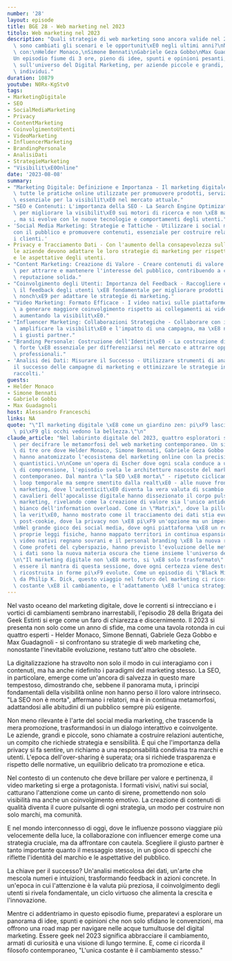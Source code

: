 ```yaml
---
number: '28'
layout: episode
title: BGE 28 - Web marketing nel 2023
titolo: Web marketing nel 2023
description: "Quali strategie di web marketing sono ancora valide nel 2023?\nCome\
  \ sono cambiati gli scenari e le opportunit\xE0 negli ultimi anni?\nNe parliamo\
  \ con:\nHelder Monaco,\nSimone Bennati\nGabriele Geza Gobbo\nMax Guadagnoli\n\n\
  Un episodio fiume di 3 ore, pieno di idee, spunti e opinioni pesanti, a volte controverse,\
  \ sull'universo del Digital Marketing, per aziende piccole e grandi, e per singoli\
  \ individui."
duration: 10879
youtube: N0Rx-KgStv0
tags:
- MarketingDigitale
- SEO
- SocialMediaMarketing
- Privacy
- ContentMarketing
- CoinvolgimentoUtenti
- VideoMarketing
- InfluencerMarketing
- BrandingPersonale
- AnalisiDati
- StrategieMarketing
- "Visibilit\xE0Online"
date: '2023-08-08'
summary:
- "Marketing Digitale: Definizione e Importanza - Il marketing digitale comprende\
  \ tutte le pratiche online utilizzate per promuovere prodotti, servizi e brand,\
  \ essenziale per la visibilit\xE0 nel mercato attuale."
- "SEO e Contenuti: L'importanza della SEO - La Search Engine Optimization \xE8 fondamentale\
  \ per migliorare la visibilit\xE0 sui motori di ricerca e non \xE8 mai \"morta\"\
  , ma si evolve con le nuove tecnologie e comportamenti degli utenti."
- 'Social Media Marketing: Strategie e Tattiche - Utilizzare i social media per interagire
  con il pubblico e promuovere contenuti, essenziale per costruire relazioni e fidelizzare
  i clienti.'
- Privacy e Tracciamento Dati - Con l'aumento della consapevolezza sulla privacy,
  le aziende devono adattare le loro strategie di marketing per rispettare le normative
  e le aspettative degli utenti.
- "Content Marketing: Creazione di Valore - Creare contenuti di valore \xE8 cruciale\
  \ per attrarre e mantenere l'interesse del pubblico, contribuendo a costruire una\
  \ reputazione solida."
- "Coinvolgimento degli Utenti: Importanza del Feedback - Raccogliere e analizzare\
  \ il feedback degli utenti \xE8 fondamentale per migliorare prodotti e servizi,\
  \ nonch\xE9 per adattare le strategie di marketing."
- "Video Marketing: Formato Efficace - I video nativi sulle piattaforme social tendono\
  \ a generare maggiore coinvolgimento rispetto ai collegamenti ai video esterni,\
  \ aumentando la visibilit\xE0."
- "Influencer Marketing: Collaborazioni Strategiche - Collaborare con influencer pu\xF2\
  \ amplificare la visibilit\xE0 e l'impatto di una campagna, ma \xE8 necessario scegliere\
  \ i giusti partner."
- "Branding Personale: Costruzione dell'Identit\xE0 - La costruzione di un brand personale\
  \ forte \xE8 essenziale per differenziarsi nel mercato e attrarre opportunit\xE0\
  \ professionali."
- 'Analisi dei Dati: Misurare il Successo - Utilizzare strumenti di analisi per monitorare
  il successo delle campagne di marketing e ottimizzare le strategie in base ai dati
  raccolti.'
guests:
- Helder Monaco
- Simone Bennati
- Gabriele Gobbo
- Max Guadagnoli
host: Alessandro Franceschi
links: NA
quote: "\"Il marketing digitale \xE8 come un giardino zen: pi\xF9 lasci spazi vuoti,\
  \ pi\xF9 gli occhi vedono la bellezza.\"\n"
claude_article: "Nel labirinto digitale del 2023, quattro esploratori si sono riuniti\
  \ per decifrare le metamorfosi del web marketing contemporaneo. Un simposio digitale\
  \ di tre ore dove Helder Monaco, Simone Bennati, Gabriele Geza Gobbo e Max Guadagnoli\
  \ hanno anatomizzato l'ecosistema del marketing online con la precisione di chirurghi\
  \ quantistici.\n\nCome un'opera di Escher dove ogni scala conduce a un nuovo piano\
  \ di comprensione, l'episodio svela le architetture nascoste del marketing digitale\
  \ contemporaneo. Dal mantra \"la SEO \xE8 morta\" - ripetuto ciclicamente come un\
  \ loop temporale ma sempre smentito dalla realt\xE0 - alle nuove frontiere dell'influencer\
  \ marketing, dove l'autenticit\xE0 diventa la vera valuta di scambio.\n\nI quattro\
  \ cavalieri dell'apocalisse digitale hanno dissezionato il corpo pulsante del content\
  \ marketing, rivelando come la creazione di valore sia l'unico antidoto al rumore\
  \ bianco dell'information overload. Come in \"Matrix\", dove la pillola rossa rappresenta\
  \ la verit\xE0, hanno mostrato come il tracciamento dei dati stia evolvendo in un'era\
  \ post-cookie, dove la privacy non \xE8 pi\xF9 un'opzione ma un imperativo categorico.\n\
  \nNel grande gioco dei social media, dove ogni piattaforma \xE8 un regno con le\
  \ proprie leggi fisiche, hanno mappato territori in continua espansione, dove i\
  \ video nativi regnano sovrani e il personal branding \xE8 la nuova religione digitale.\
  \ Come profeti del cyberspazio, hanno previsto l'evoluzione delle metriche, dove\
  \ i dati sono la nuova materia oscura che tiene insieme l'universo del marketing.\n\
  \n\"Il marketing digitale non \xE8 morto, si \xE8 solo trasformato\" - potrebbe\
  \ essere il mantra di questa sessione, dove ogni certezza viene destrutturata e\
  \ ricostruita in forme pi\xF9 evolute. Come un episodio di \"Black Mirror\" scritto\
  \ da Philip K. Dick, questo viaggio nel futuro del marketing ci ricorda che l'unica\
  \ costante \xE8 il cambiamento, e l'adattamento \xE8 l'unica strategia di sopravvivenza.\n"
---
```

Nel vasto oceano del marketing digitale, dove le correnti si intrecciano e i vortici di cambiamenti sembrano inarrestabili, l'episodio 28 della Brigata dei Geek Estinti si erge come un faro di chiarezza e discernimento. Il 2023 si presenta non solo come un anno di sfide, ma come una tavola rotonda in cui quattro esperti - Helder Monaco, Simone Bennati, Gabriele Geza Gobbo e Max Guadagnoli - si confrontano su strategie di web marketing che, nonostante l'inevitabile evoluzione, restano tutt'altro che obsolete.

La digitalizzazione ha stravolto non solo il modo in cui interagiamo con i contenuti, ma ha anche ridefinito i paradigmi del marketing stesso. La SEO, in particolare, emerge come un'ancora di salvezza in questo mare tempestoso, dimostrando che, sebbene il panorama muta, i principi fondamentali della visibilità online non hanno perso il loro valore intrinseco. "La SEO non è morta", affermano i relatori, ma è in continua metamorfosi, adattandosi alle abitudini di un pubblico sempre più esigente.

Non meno rilevante è l'arte del social media marketing, che trascende la mera promozione, trasformandosi in un dialogo interattivo e coinvolgente. Le aziende, grandi e piccole, sono chiamate a costruire relazioni autentiche, un compito che richiede strategia e sensibilità. È qui che l'importanza della privacy si fa sentire, un richiamo a una responsabilità condivisa tra marchi e utenti. L'epoca dell'over-sharing è superata; ora si richiede trasparenza e rispetto delle normative, un equilibrio delicato tra promozione e etica.

Nel contesto di un contenuto che deve brillare per valore e pertinenza, il video marketing si erge a protagonista. I formati visivi, nativi sui social, catturano l'attenzione come un canto di sirene, promettendo non solo visibilità ma anche un coinvolgimento emotivo. La creazione di contenuti di qualità diventa il cuore pulsante di ogni strategia, un modo per costruire non solo marchi, ma comunità.

E nel mondo interconnesso di oggi, dove le influenze possono viaggiare più velocemente della luce, la collaborazione con influencer emerge come una strategia cruciale, ma da affrontare con cautela. Scegliere il giusto partner è tanto importante quanto il messaggio stesso, in un gioco di specchi che riflette l'identità del marchio e le aspettative del pubblico.

La chiave per il successo? Un'analisi meticolosa dei dati, un'arte che mescola numeri e intuizioni, trasformando feedback in azioni concrete. In un'epoca in cui l'attenzione è la valuta più preziosa, il coinvolgimento degli utenti si rivela fondamentale, un ciclo virtuoso che alimenta la crescita e l'innovazione.

Mentre ci addentriamo in questo episodio fiume, preparatevi a esplorare un panorama di idee, spunti e opinioni che non solo sfidano le convenzioni, ma offrono una road map per navigare nelle acque tumultuose del digital marketing. Essere geek nel 2023 significa abbracciare il cambiamento, armati di curiosità e una visione di lungo termine. E, come ci ricorda il filosofo contemporaneo, "L'unica costante è il cambiamento stesso."
